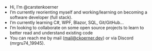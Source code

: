 - Hi, I’m @carstenkoerner
- I’m currently reorienting myself and working/learning on becoming a software developer (full stack).
- I’m currently learning C#, WPF, Blazor, SQL, Git/GitHub...
- I’m looking to collaborate on some open source projects to learn to better read and understand existing code
- You can reach me by mail (mail@ckoerner.dev) or via Discord (mrgru74_19945).

